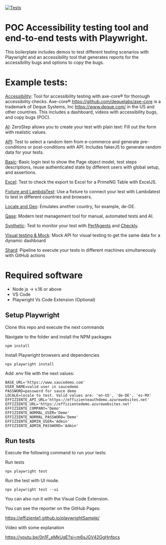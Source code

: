 [![Tests](https://github.com/effiziente1/playwrightSample/actions/workflows/main.yml/badge.svg)](https://github.com/effiziente1/playwrightSample/actions/workflows/main.yml)

# POC Accessibility testing tool and end-to-end tests with Playwright.

This boilerplate includes demos to test different testing scenarios with Playwright and an accessibility tool that generates reports for the accessibility bugs and options to copy the bugs.

# Example tests:

[Accessibility](./tests/Accessibility): Tool for accessibility testing with axe-core® for thorough accessibility checks. Axe-core® https://github.com/dequelabs/axe-core is a trademark of Deque Systems, Inc https://www.deque.com/ in the US and other countries. This includes a dashboard, videos with accessibility bugs, and copy bugs (POC).

[AI](./tests/AI): ZeroStep allows you to create your test with plain text: Fill out the form with realistic values.

[API](./tests/Api): Test to select a random item from e-commerce and generate pre-conditions or post-conditions with API. Includes fakerJS to generate random data for your tests.

[Basic](./tests/Basic): Basic login test to show the Page object model, test steps descriptions, reuse authenticated state by different users with global setup, and assertions.

[Excel](./tests/Excel): Test to check the export to Excel for a PrimeNG Table with ExcelJS.

[Fixture and LambdaTest](./tests/Fixture-LambdaTest): Use a fixture to connect your test with Lambdatest to test in different countries and browsers.

[Locale and Geo](./tests/LocaleGeo): Emulates another country, for example, de-DE.

[Qase](./tests/Qase): Modern test management tool for manual, automated tests and AI.

[Synthetic](./tests/Synthetic): Test to monitor your test with [PerfAgents](https://www.perfagents.com) and [Checkly](https://www.checklyhq.com).

[Visual testing & Mock](./tests/VisualTesting): Mock API for visual testing to get the same data for a dynamic dashboard

[Shard](./tests/Shard): Pipeline to execute your tests in different machines simultaneously with GitHub actions

# Required software

- Node js -> v.16 or above
- VS Code
- Playwright Vs Code Extension (Optional)

## Setup Playwright

Clone this repo and execute the next commands

Navigate to the folder and install the NPM packages

```console
npm install
```

Install Playwright browsers and dependencies

```console
npx playwright install
```

Add .env file with the next values:

```
BASE_URL='https://www.saucedemo.com'
USER_NAME=valid user in saucedemo
PASSWORD=password for sauce demo
LOCALE=locale to test. Valid values are: 'en-US', 'de-DE', 'es-MX'
EFFIZIENTE_API_URL='https://effizienteauthdemo.azurewebsites.net'
EFFIZIENTE_URL='https://effizientedemo.azurewebsites.net'
EFFIZIENTE_COMPANY='Demo'
EFFIZIENTE_NORMAL_USER='Demo'
EFFIZIENTE_NORMAL_PASSWORD='Demo'
EFFIZIENTE_ADMIN_USER='Admin'
EFFIZIENTE_ADMIN_PASSWORD='Admin'
```

## Run tests

Execute the following command to run your tests:

Run tests

```console
npx playwright test
```

Run the test with UI mode.

```console
npx playwright test --ui
```

You can also run it with the Visual Code Extension.

You can see the reporter on the GitHub Pages:

https://effiziente1.github.io/playwrightSample/

Video with some explanation

https://youtu.be/0n1F_eMkUqE?si=m6sJGV42GgHnfpcs
